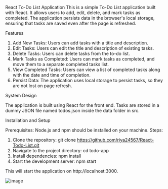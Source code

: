 React To-Do List Application
This is a simple To-Do List application built with React. It allows users to add, edit, delete, and mark tasks as completed. The application persists data in the browser's local storage, ensuring that tasks are saved even after the page is refreshed.

Features 
1. Add New Tasks: Users can add tasks with a title and description.
2. Edit Tasks: Users can edit the title and description of existing tasks.
3. Delete Tasks: Users can delete tasks from the to-do list.
4. Mark Tasks as Completed: Users can mark tasks as completed, and move them to a separate completed tasks list.
5. View Completed Tasks: Users can view a list of completed tasks along with the date and time of completion.
6. Persist Data: The application uses local storage to persist tasks, so they are not lost on page refresh.


System Design

The application is built using React for the front end. Tasks are stored in a dummy JSON file named todos.json inside the data folder in src.


Installation and Setup

Prerequisites: Node.js and npm should be installed on your machine.
Steps:
1. Clone the repository: git clone https://github.com/riya24567/React-Todo-List.git
2. Navigate to the project directory: cd todo-app
3. Install dependencies: npm install
4. Start the development server: npm start

This will start the application on http://localhost:3000.


![image](https://github.com/user-attachments/assets/754e3d86-fb9e-44af-ae65-bd7af02b385c)

